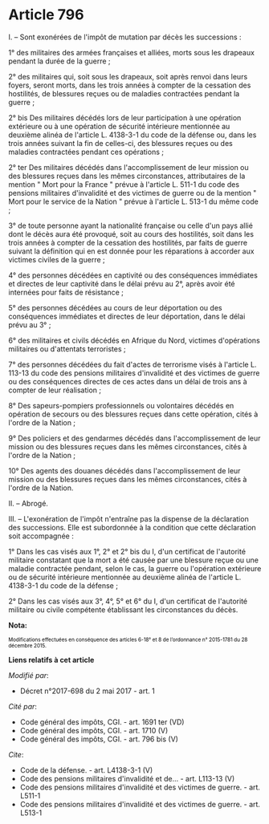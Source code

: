 # Article 796

I. – Sont exonérées de l'impôt de mutation par décès les successions : 

1° des militaires des armées françaises et alliées, morts sous les drapeaux pendant la durée de la guerre ; 

2° des militaires qui, soit sous les drapeaux, soit après renvoi dans leurs foyers, seront morts, dans les trois années à
compter de la cessation des hostilités, de blessures reçues ou de maladies contractées pendant la guerre ; 

2° bis Des militaires décédés lors de leur participation à une opération extérieure ou à une opération de sécurité intérieure
mentionnée au deuxième alinéa de l'article L. 4138-3-1 du code de la défense ou, dans les trois années suivant la fin de
celles-ci, des blessures reçues ou des maladies contractées pendant ces opérations ; 

2° ter Des militaires décédés dans l'accomplissement de leur mission ou des blessures reçues dans les mêmes circonstances,
attributaires de la mention " Mort pour la France " prévue à l'article L. 511-1 du code des pensions militaires d'invalidité
et des victimes de guerre ou de la mention " Mort pour le service de la Nation " prévue à l'article L. 513-1 du même code ; 

3° de toute personne ayant la nationalité française ou celle d'un pays allié dont le décès aura été provoqué, soit au cours
des hostilités, soit dans les trois années à compter de la cessation des hostilités, par faits de guerre suivant la
définition qui en est donnée pour les réparations à accorder aux victimes civiles de la guerre ; 

4° des personnes décédées en captivité ou des conséquences immédiates et directes de leur captivité dans le délai prévu au
2°, après avoir été internées pour faits de résistance ; 

5° des personnes décédées au cours de leur déportation ou des conséquences immédiates et directes de leur déportation, dans
le délai prévu au 3° ; 

6° des militaires et civils décédés en Afrique du Nord, victimes d'opérations militaires ou d'attentats terroristes ; 

7° des personnes décédées du fait d'actes de terrorisme visés à l'article L. 113-13 du code des pensions militaires
d'invalidité et des victimes de guerre ou des conséquences directes de ces actes dans un délai de trois ans à compter de leur
réalisation ; 

8° Des sapeurs-pompiers professionnels ou volontaires décédés en opération de secours ou des blessures reçues dans cette
opération, cités à l'ordre de la Nation ; 

9° Des policiers et des gendarmes décédés dans l'accomplissement de leur mission ou des blessures reçues dans les mêmes
circonstances, cités à l'ordre de la Nation ; 

10° Des agents des douanes décédés dans l'accomplissement de leur mission ou des blessures reçues dans les mêmes
circonstances, cités à l'ordre de la Nation. 

II. – Abrogé. 

III. – L'exonération de l'impôt n'entraîne pas la dispense de la déclaration des successions. Elle est subordonnée à la
condition que cette déclaration soit accompagnée : 

1° Dans les cas visés aux 1°, 2° et 2° bis du I, d'un certificat de l'autorité militaire constatant que la mort a été causée
par une blessure reçue ou une maladie contractée pendant, selon le cas, la guerre ou l'opération extérieure ou de sécurité
intérieure mentionnée au deuxième alinéa de l'article L. 4138-3-1 du code de la défense ; 

2° Dans les cas visés aux 3°, 4°, 5° et 6° du I, d'un certificat de l'autorité militaire ou civile compétente établissant les
circonstances du décès.

**Nota:**

<font color="#000000" size="1">Modifications effectuées en conséquence des articles 6-18° et 8 de l’ordonnance n° 2015-1781
du 28 décembre 2015.</font>

**Liens relatifs à cet article**

_Modifié par_:

  - Décret n°2017-698 du 2 mai 2017 - art. 1

_Cité par_:

  - Code général des impôts, CGI. - art. 1691 ter (VD)
  - Code général des impôts, CGI. - art. 1710 (V)
  - Code général des impôts, CGI. - art. 796 bis (V)

_Cite_:

  - Code de la défense. - art. L4138-3-1 (V)
  - Code des pensions militaires d'invalidité et de... - art. L113-13 (V)
  - Code des pensions militaires d'invalidité et des victimes de guerre. - art. L511-1
  - Code des pensions militaires d'invalidité et des victimes de guerre. - art. L513-1
